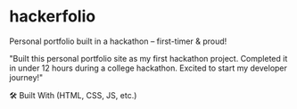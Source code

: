 # hackerfolio
Personal portfolio built in a hackathon – first-timer &amp; proud!

"Built this personal portfolio site as my first hackathon project. Completed it in under 12 hours during a college hackathon. Excited to start my developer journey!"

🛠️ Built With (HTML, CSS, JS, etc.)
